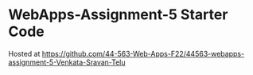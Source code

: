 # WebApps-Assignment-5 Starter Code
Hosted at https://github.com/44-563-Web-Apps-F22/44563-webapps-assignment-5-Venkata-Sravan-Telu
